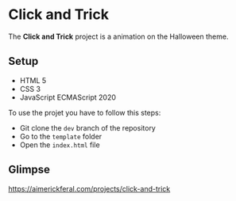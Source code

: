 # **Click and Trick** 

The **Click and Trick** project is a animation on the Halloween theme.

## **Setup**

- HTML 5
- CSS 3
- JavaScript ECMAScript 2020

To use the projet you have to follow this steps:

- Git clone the `dev` branch of the repository
- Go to the `template` folder
- Open the `index.html` file

## **Glimpse**

https://aimerickferal.com/projects/click-and-trick